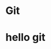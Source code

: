 # Git
# hello git
<?php
$a = 5;
$b = '05';
var_dump($a == $b);         // Почему true? - Потому что здесь неявное приведение типов данных, 5 = 5 - это правда
var_dump((int)'012345');     // Почему 12345? - тут явное приведение типа данных, целое число 12345, т.к. нет целого числа 012345
var_dump((float)123.0 === (int)123.0); // Почему false? - тут строгое сравнение с учетом типа даых, который указан явно и не одинаковое
var_dump((int)0 === (int)'hello, world'); // Почему true? - строгое сравнение, тип данных задан явно - целое число.
    //Но т.к. 'hello, world' - это не число, оно приводится к числу 0, т.к. тип указан в скобках. 0 = 0, поэтому true

    //Задание №5
$x = 5;
$y = 6;

Show homework2 
Show homework2-2
Homework2 commit 1-2
HW-2-1
HW

HW2-2